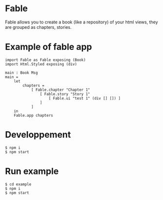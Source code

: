 # Fable

Fable allows you to create a book (like a repository) of your html views, they are grouped as chapters, stories.

# Example of fable app

```
import Fable as Fable exposing (Book)
import Html.Styled exposing (div)

main : Book Msg
main =
    let
        chapters =
            [ Fable.chapter "Chapter 1"
                [ Fable.story "Story 1"
                    [ Fable.ui "test 1" (div [] []) ]
                ]    
            ]
    in
    Fable.app chapters
```

# Developpement

```
$ npm i
$ npm start
```


# Run example

```
$ cd example
$ npm i
$ npm start
```
